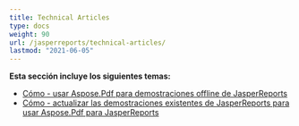 ```yaml
---
title: Technical Articles
type: docs
weight: 90
url: /jasperreports/technical-articles/
lastmod: "2021-06-05"
---
```


**Esta sección incluye los siguientes temas:**

- [Cómo - usar Aspose.Pdf para demostraciones offline de JasperReports](/pdf/jasperreports/how-to-use-aspose-pdf-for-jasperreports-offline-demos/)
- [Cómo - actualizar las demostraciones existentes de JasperReports para usar Aspose.Pdf para JasperReports](/pdf/jasperreports/how-to-update-existing-jasperreports-demos-to-use-aspose-pdf-for-jasperreports/)